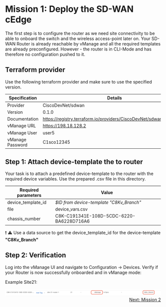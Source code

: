 # Mission 1: Deploy the SD-WAN cEdge

The first step is to configure the router as we need site connectivity to be able to onboard the switch and the wireless access-point later on.
Your SD-WAN Router is already reachable by vManage and all the required templates are already preconfigured. However - the router is in CLI-Mode and has therefore no configuration pushed to it.

## Terraform provider

Use the following terraform provider and make sure to use the specified version.

| Specification    | Details                                                               |
| ---------------- | --------------------------------------------------------------------- |
| Provider         | CiscoDevNet/sdwan                                                     |
| Version          | 0.1.0                                                                 |
| Documentation    | https://registry.terraform.io/providers/CiscoDevNet/sdwan/latest/docs |
| vManage URL      | https://198.18.128.2                                                  |
| vManage User     | user5                                                                 |
| vManage Password | C1sco12345                                                            |

## Step 1: Attach device-template the to router

Your task is to attach a predefined device-template to the router with the required device variables. Use the prepared .csv file in this directory.

| Required parameters | Value                                    |
| ------------------- | ---------------------------------------- |
| device_template_id  | _$ID from device-template "C8Kv_Branch"_ |
| file                | device_vars.csv                          |
| chassis_number      | C8K-C191341E-108D-5CDC-6220-BA6228D716A6 |

:exclamation: :warning: Use a data source to get the device_template_id for the device-template **"C8Kv_Branch"**

## Step 2: Verification

Log into the vManage UI and navigate to Configuration -> Devices.
Verify if your Router is now successfully onboarded and in vManage mode:

Example Site21:

<img src=../../img/sd-wan.jpg/>

<div align="right">
  <a href='../Mission 2/README.md'>Next: Mission 2</a>
</div>
